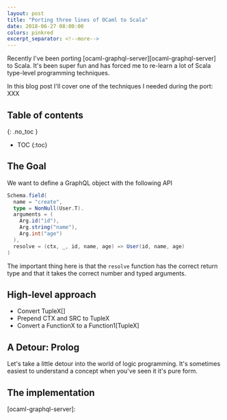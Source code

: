 ```yaml
---
layout: post
title: "Porting three lines of OCaml to Scala"
date: 2018-06-27 08:00:00
colors: pinkred
excerpt_separator: <!--more-->
---
```


Recently I've been porting [ocaml-graphql-server][ocaml-graphql-server] to Scala. It's been
super fun and has forced me to re-learn a lot of Scala type-level
programming techniques.

In this blog post I'll cover one of the techniques I needed during the
port: XXX


<!--more-->

## Table of contents
{: .no_toc }
* TOC
{:toc}

## The Goal

We want to define a GraphQL object with the following API

```scala
Schema.field(
  name = "create",
  type = NonNull(User.T).
  arguments = (
    Arg.id("id"),
    Arg.string("name"),
    Arg.int("age")
  ),
  resolve = (ctx, _, id, name, age) => User(id, name, age)
)
```

The important thing here is that the `resolve` function has the
correct return type and that it takes the correct number and typed
arguments.

## High-level approach

- Convert TupleX[]
- Prepend CTX and SRC to TupleX
- Convert a FunctionX to a Function1[TupleX]

## A Detour: Prolog

Let's take a little detour into the world of logic programming. It's
sometimes easiest to understand a concept when you've seen it it's
pure form.

## The implementation


[ocaml-graphql-server]: 
